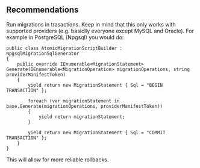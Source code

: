 ## Recommendations

Run migrations in trasactions. Keep in mind that this only works with supported providers (e.g. basiclly everyone except MySQL and Oracle). For example in PostgreSQL (Npgsql) you would do:

```cake
public class AtomicMigrationScriptBuilder : NpgsqlMigrationSqlGenerator
{
    public override IEnumerable<MigrationStatement> Generate(IEnumerable<MigrationOperation> migrationOperations, string providerManifestToken)
    {
        yield return new MigrationStatement { Sql = "BEGIN TRANSACTION" };

        foreach (var migrationStatement in base.Generate(migrationOperations, providerManifestToken))
        {
            yield return migrationStatement;
        }

        yield return new MigrationStatement { Sql = "COMMIT TRANSACTION" };
    }
}
```

This will allow for more reliable rollbacks. 